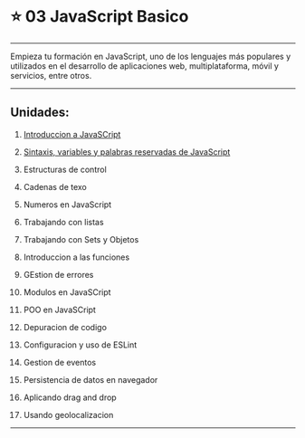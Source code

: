 # :star: 03 JavaScript Basico

---

Empieza tu formación en JavaScript, uno de los lenguajes más populares y utilizados en el desarrollo de aplicaciones web, multiplataforma, móvil y servicios, entre otros.

---

## Unidades:

1. [Introduccion a JavaSCript](https://github.com/eugenia1984/open_bootcamp/blob/main/03_javascript_basico/01_introduccion_javascript.md)

2. [Sintaxis, variables y palabras reservadas de JavaScript](https://github.com/eugenia1984/open_bootcamp/blob/main/03_javascript_basico/02_sintaxis_variables_palabras_reservadas.js)

3. Estructuras de control

4. Cadenas de texo

5. Numeros en JavaScript

6. Trabajando con listas

7. Trabajando con Sets y Objetos

8. Introduccion a las funciones

9. GEstion de errores

10. Modulos en JavaSCript

11. POO en JavaSCript

12. Depuracion de codigo

13. Configuracion y uso de ESLint

14. Gestion de eventos

15. Persistencia de datos en navegador

16. Aplicando drag and drop

17. Usando geolocalizacion

---



